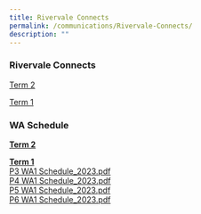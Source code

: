 ```yaml
---
title: Rivervale Connects
permalink: /communications/Rivervale-Connects/
description: ""
---
```

### Rivervale Connects

[Term 2](/files/Communications/Rivervale%20Connects/2023%20t2%20rivervale%20connects.pdf)

[Term 1](/files/Communications/Rivervale%20Connects/2023%20T1%20Rivervale%20Connects.pdf) 


### WA Schedule

**<u>Term 2</u>** 

**<u>Term 1</u>**  
[P3 WA1 Schedule\_2023.pdf](/files/Communications/Rivervale%20Connects/P3%20WA1%20Schedule_2023.pdf)<br>
[P4 WA1 Schedule\_2023.pdf](/files/Communications/Rivervale%20Connects/P4%20WA1%20Schedule_2023.pdf)<br>
[P5 WA1 Schedule\_2023.pdf](/files/Communications/Rivervale%20Connects/P5%20WA1%20Schedule_2023.pdf) <br>
[P6 WA1 Schedule\_2023.pdf](/files/Communications/Rivervale%20Connects/P6%20WA1%20Schedule_2023.pdf)
